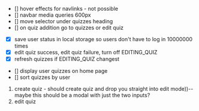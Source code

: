 - [] hover effects for navlinks - not possible
- [] navbar media queries 600px
- [] move selector under quizzes heading
- [] on quiz addition go to quizzes or edit quiz
- [x] save user status in local storage so users don't have to log in 10000000 times
- [x] edit quiz success, edit quiz failure, turn off EDITING_QUIZ
- [x] refresh quizzes if EDITING_QUIZ changest  
- [] display user quizzes on home page
- [] sort quizzes by user 

1) create quiz - should create quiz and drop you straight into edit mode))--maybe this should be a modal with just the two inputs?
2) edit quiz

